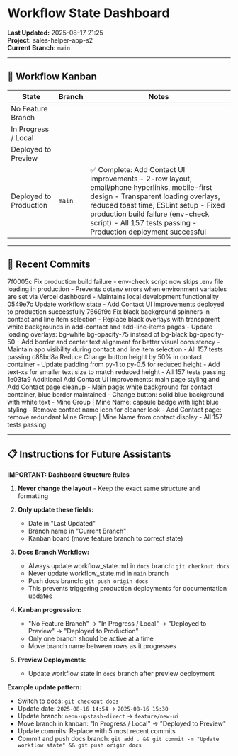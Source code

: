 # Workflow State Dashboard

**Last Updated:** 2025-08-17 21:25  
**Project:** sales-helper-app-s2  
**Current Branch:** `main`

---

## 🚦 Workflow Kanban

| State                  | Branch                | Notes                |
|-------------------------|-----------------------|----------------------|
| No Feature Branch       |                       |                      |
| In Progress / Local     |                       |                      |
| Deployed to Preview     |                       |                      |
| Deployed to Production  | `main` | ✅ Complete: Add Contact UI improvements - 2-row layout, email/phone hyperlinks, mobile-first design - Transparent loading overlays, reduced toast time, ESLint setup - Fixed production build failure (env-check script) - All 157 tests passing - Production deployment successful |

---

## 📝 Recent Commits
7f0005c Fix production build failure - env-check script now skips .env file loading in production - Prevents dotenv errors when environment variables are set via Vercel dashboard - Maintains local development functionality
0549e7c Update workflow state - Add Contact UI improvements deployed to production successfully
7669f9c Fix black background spinners in contact and line item selection - Replace black overlays with transparent white backgrounds in add-contact and add-line-items pages - Update loading overlays: bg-white bg-opacity-75 instead of bg-black bg-opacity-50 - Add border and center text alignment for better visual consistency - Maintain app visibility during contact and line item selection - All 157 tests passing
c88bd8a Reduce Change button height by 50% in contact container - Update padding from py-1 to py-0.5 for reduced height - Add text-xs for smaller text size to match reduced height - All 157 tests passing
1e03fa9 Additional Add Contact UI improvements: main page styling and Add Contact page cleanup - Main page: white background for contact container, blue border maintained - Change button: solid blue background with white text - Mine Group | Mine Name: capsule badge with light blue styling - Remove contact name icon for cleaner look - Add Contact page: remove redundant Mine Group | Mine Name from contact display - All 157 tests passing



---

## 📋 Instructions for Future Assistants

**IMPORTANT: Dashboard Structure Rules**

1. **Never change the layout** - Keep the exact same structure and formatting

2. **Only update these fields:**
   - Date in "Last Updated" 
   - Branch name in "Current Branch"
   - Kanban board (move feature branch to correct state)

3. **Docs Branch Workflow:**
   - Always update workflow_state.md in `docs` branch: `git checkout docs`
   - Never update workflow_state.md in `main` branch
   - Push docs branch: `git push origin docs`
   - This prevents triggering production deployments for documentation updates

4. **Kanban progression:**
   - "No Feature Branch" → "In Progress / Local" → "Deployed to Preview" → "Deployed to Production"
   - Only one branch should be active at a time
   - Move branch name between rows as it progresses

5. **Preview Deployments:**
   - Update workflow state in `docs` branch after preview deployment

**Example update pattern:**
- Switch to docs: `git checkout docs`
- Update date: `2025-08-16 14:54` → `2025-08-16 15:30`
- Update branch: `neon-upstash-direct` → `feature/new-ui`
- Move branch in kanban: "In Progress / Local" → "Deployed to Preview"
- Update commits: Replace with 5 most recent commits
- Commit and push docs branch: `git add . && git commit -m "Update workflow state" && git push origin docs`
